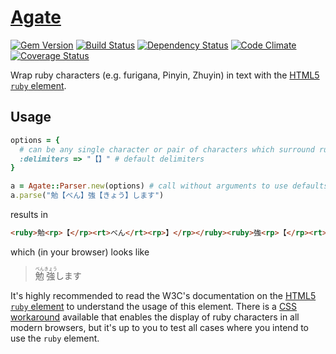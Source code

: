 # [Agate](http://en.wikipedia.org/w/index.php?title=Ruby_character&oldid=540994629#History)

[![Gem Version](https://badge.fury.io/rb/agate.png)](http://badge.fury.io/rb/agate)
[![Build Status](https://travis-ci.org/jbhannah/agate.png?branch=master)](https://travis-ci.org/jbhannah/agate)
[![Dependency Status](https://gemnasium.com/jbhannah/agate.png)](https://gemnasium.com/jbhannah/agate)
[![Code Climate](https://codeclimate.com/github/jbhannah/agate.png)](https://codeclimate.com/github/jbhannah/agate)
[![Coverage Status](https://coveralls.io/repos/jbhannah/agate/badge.png?branch=master)](https://coveralls.io/r/jbhannah/agate)

Wrap ruby characters (e.g. furigana, Pinyin, Zhuyin) in text with the
[HTML5 `ruby` element][].

## Usage

```ruby
options = {
  # can be any single character or pair of characters which surround ruby characters in text to parse
  :delimiters => "【】" # default delimiters
}

a = Agate::Parser.new(options) # call without arguments to use defaults
a.parse("勉【べん】強【きょう】します")
```

results in

```html
<ruby>勉<rp>【</rp><rt>べん</rt><rp>】</rp></ruby><ruby>強<rp>【</rp><rt>きょう</rt><rp>】</rp></ruby>します
```

which (in your browser) looks like

> <ruby>勉<rp>【</rp><rt>べん</rt><rp>】</rp></ruby><ruby>強<rp>【</rp><rt>きょう</rt><rp>】</rp></ruby>します

It's highly recommended to read the W3C's documentation on the [HTML5
`ruby` element][] to understand the usage of this element. There is a
[CSS workaround][] available that enables the display of ruby characters
in all modern browsers, but it's up to you to test all cases where you
intend to use the `ruby` element.

[HTML5 `ruby` element]: http://www.w3.org/TR/html5/text-level-semantics.html#the-ruby-element
[CSS workaround]: http://web.nickshanks.com/stylesheets/ruby.css
